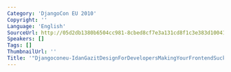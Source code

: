 ```yaml
---
Category: 'DjangoCon EU 2010'
Copyright: ''
Language: 'English'
SourceUrl: http://05d2db1380b6504cc981-8cbed8cf7e3a131cd8f1c3e383d10041.r93.cf2.rackcdn.com/djangocon-eu-2010/Djangoconeu-IdanGazitDesignForDevelopersMakingYourFrontendSuckLess291.flv
Speakers: []
Tags: []
ThumbnailUrl: ''
Title: '"Djangoconeu-IdanGazitDesignForDevelopersMakingYourFrontendSuckLess291.flv"'
---
```


